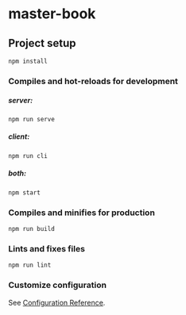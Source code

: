 # master-book

## Project setup
```
npm install
```

### Compiles and hot-reloads for development

##### server:
```
npm run serve
```

##### client:
```
npm run cli
```

##### both:
```
npm start
```

### Compiles and minifies for production
```
npm run build
```

### Lints and fixes files
```
npm run lint
```

### Customize configuration
See [Configuration Reference](https://cli.vuejs.org/config/).
